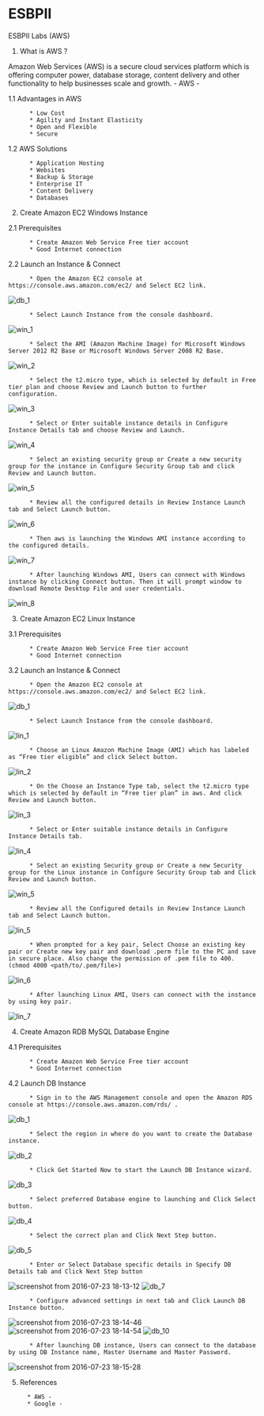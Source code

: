 # ESBPII
ESBPII Labs (AWS)

01. What is AWS ?

Amazon Web Services (AWS) is a secure cloud services platform which is offering computer power, database storage, content delivery and other functionality to help businesses scale and growth.
                                                                      - AWS -

1.1 Advantages in AWS

          * Low Cost
          * Agility and Instant Elasticity
          * Open and Flexible
          * Secure

1.2 AWS Solutions

          * Application Hosting
          * Websites
          * Backup & Storage
          * Enterprise IT
          * Content Delivery
          * Databases

02. Create Amazon EC2 Windows Instance

2.1 Prerequisites
      
          * Create Amazon Web Service Free tier account
          * Good Internet connection

2.2 Launch an Instance & Connect

          * Open the Amazon EC2 console at https://console.aws.amazon.com/ec2/ and Select EC2 link.
          
![db_1](https://cloud.githubusercontent.com/assets/17094710/17266617/03b9bd2a-5618-11e6-9ec9-32257a4eda2e.png)

          * Select Launch Instance from the console dashboard.
          
![win_1](https://cloud.githubusercontent.com/assets/17094710/17266668/ca8fceee-5618-11e6-980f-8be7fd3ce02d.png)         

          * Select the AMI (Amazon Machine Image) for Microsoft Windows Server 2012 R2 Base or Microsoft Windows Server 2008 R2 Base.

![win_2](https://cloud.githubusercontent.com/assets/17094710/17266669/ca93e470-5618-11e6-9747-65c4b9d34b9e.png)

          * Select the t2.micro type, which is selected by default in Free tier plan and choose Review and Launch button to further configuration.
          
![win_3](https://cloud.githubusercontent.com/assets/17094710/17266670/ca984466-5618-11e6-8705-eb29ca99282a.png)

          * Select or Enter suitable instance details in Configure Instance Details tab and choose Review and Launch.

![win_4](https://cloud.githubusercontent.com/assets/17094710/17266671/ca9c61b8-5618-11e6-8a05-6bad2daa36bd.png)

          * Select an existing security group or Create a new security group for the instance in Configure Security Group tab and click Review and Launch button.

![win_5](https://cloud.githubusercontent.com/assets/17094710/17266672/ca9e83bc-5618-11e6-9140-a97618a503a7.png)

          * Review all the configured details in Review Instance Launch tab and Select Launch button.

![win_6](https://cloud.githubusercontent.com/assets/17094710/17266673/caa0ddec-5618-11e6-9a78-d2a2fcd26ff6.png)

          * Then aws is launching the Windows AMI instance according to the configured details.
          
![win_7](https://cloud.githubusercontent.com/assets/17094710/17266674/cabab12c-5618-11e6-8956-445a7a56214d.png)

          * After launching Windows AMI, Users can connect with Windows instance by clicking Connect button. Then it will prompt window to download Remote Desktop File and user credentials.
          
![win_8](https://cloud.githubusercontent.com/assets/17094710/17266675/cabb099c-5618-11e6-91ab-f76f052bb7e9.png)


03. Create Amazon EC2 Linux Instance

3.1 Prerequisites
      
          * Create Amazon Web Service Free tier account
          * Good Internet connection

3.2 Launch an Instance & Connect

          * Open the Amazon EC2 console at https://console.aws.amazon.com/ec2/ and Select EC2 link.
          
![db_1](https://cloud.githubusercontent.com/assets/17094710/17266617/03b9bd2a-5618-11e6-9ec9-32257a4eda2e.png)

          * Select Launch Instance from the console dashboard.
          
![lin_1](https://cloud.githubusercontent.com/assets/17094710/17266917/44548ed8-561c-11e6-9271-1903eef67617.png)

          * Choose an Linux Amazon Machine Image (AMI) which has labeled as “Free tier eligible” and click Select button.

![lin_2](https://cloud.githubusercontent.com/assets/17094710/17266918/44573872-561c-11e6-8d4a-6e8b6ef6b691.png)

          * On the Choose an Instance Type tab, select the t2.micro type which is selected by default in “Free tier plan” in aws. And click Review and Launch button.

![lin_3](https://cloud.githubusercontent.com/assets/17094710/17266919/44596872-561c-11e6-9c8b-b9356c7c4793.png)

          * Select or Enter suitable instance details in Configure Instance Details tab.
          
![lin_4](https://cloud.githubusercontent.com/assets/17094710/17266920/445d8a56-561c-11e6-9b0a-0f829bbb5d93.png)

          * Select an existing Security group or Create a new Security group for the Linux instance in Configure Security Group tab and Click Review and Launch button.
          
![win_5](https://cloud.githubusercontent.com/assets/17094710/17266672/ca9e83bc-5618-11e6-9140-a97618a503a7.png)
          

          * Review all the Configured details in Review Instance Launch tab and Select Launch button.

![lin_5](https://cloud.githubusercontent.com/assets/17094710/17266921/44614bbe-561c-11e6-8ba1-721244f9332a.png)

          * When prompted for a key pair, Select Choose an existing key pair or Create new key pair and download .perm file to the PC and save in secure place. Also change the permission of .pem file to 400. (chmod 4000 <path/to/.pem/file>)
          
![lin_6](https://cloud.githubusercontent.com/assets/17094710/17266922/4462f702-561c-11e6-9457-4b1c5b4c1ee8.png)

          * After launching Linux AMI, Users can connect with the instance by using key pair.

![lin_7](https://cloud.githubusercontent.com/assets/17094710/17266923/44848138-561c-11e6-9ce0-7479b5ecc655.png)


04. Create Amazon RDB MySQL Database Engine

4.1 Prerequisites
      
          * Create Amazon Web Service Free tier account
          * Good Internet connection

4.2 Launch DB Instance

          * Sign in to the AWS Management console and open the Amazon RDS console at https://console.aws.amazon.com/rds/ .

![db_1](https://cloud.githubusercontent.com/assets/17094710/17267066/157b93e2-561f-11e6-8792-eb7a546b88f4.png)

          * Select the region in where do you want to create the Database instance.

![db_2](https://cloud.githubusercontent.com/assets/17094710/17267068/15bfc198-561f-11e6-8222-f757e5310c9f.png)

          * Click Get Started Now to start the Launch DB Instance wizard.

![db_3](https://cloud.githubusercontent.com/assets/17094710/17267070/15c691bc-561f-11e6-88c1-ed2e9047f5f2.png)

          * Select preferred Database engine to launching and Click Select button.

![db_4](https://cloud.githubusercontent.com/assets/17094710/17267069/15c644b4-561f-11e6-8382-5f3c5608854d.png)

          * Select the correct plan and Click Next Step button.

![db_5](https://cloud.githubusercontent.com/assets/17094710/17267071/15c94d76-561f-11e6-85bc-d35524daa194.png)

          * Enter or Select Database specific details in Specify DB Details tab and Click Next Step button
![screenshot from 2016-07-23 18-13-12](https://cloud.githubusercontent.com/assets/17094710/17267129/ee81317e-561f-11e6-931b-fdaa45beaf9e.png)
![db_7](https://cloud.githubusercontent.com/assets/17094710/17267072/15ccfa20-561f-11e6-80c3-523b24c85332.png)

          * Configure advanced settings in next tab and Click Launch DB Instance button.

![screenshot from 2016-07-23 18-14-46](https://cloud.githubusercontent.com/assets/17094710/17267153/3378d2a0-5620-11e6-8da2-d4ed200a6bf7.png)
![screenshot from 2016-07-23 18-14-54](https://cloud.githubusercontent.com/assets/17094710/17267158/5b8f5048-5620-11e6-98ea-6d6f5c0f3e83.png)
![db_10](https://cloud.githubusercontent.com/assets/17094710/17267067/15a71f44-561f-11e6-94a9-3f60503e13a6.png)

          * After launching DB instance, Users can connect to the database by using DB Instance name, Master Username and Master Password.
          
![screenshot from 2016-07-23 18-15-28](https://cloud.githubusercontent.com/assets/17094710/17267167/92c3e970-5620-11e6-93f1-1d2a34787f62.png)

          
05. References

          * AWS - 
          * Google -
